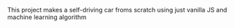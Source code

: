 This project makes a self-driving car froms scratch using just vanilla JS and machine learning algorithm
